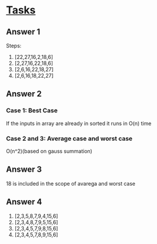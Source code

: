 # [Tasks](https://app.patika.dev/moduller/veri-yapilari-ve-algoritmalar/insertion-sort-proje)

## Answer 1

Steps:
1. [22,27,16,2,18,6]
2. [2,27,16,22,18,6]
3. [2,6,16,22,18,27]
4. [2,6,16,18,22,27]

## Answer 2

### Case 1: Best Case
If the inputs in array are already in sorted it runs in O(n) time

### Case 2 and 3: Average case and worst case
O(n^2)(based on gauss summation)

## Answer 3
18 is included in the scope of avarega and worst case

## Answer 4
1. [2,3,5,8,7,9,4,15,6]
2. [2,3,4,8,7,9,5,15,6]
3. [2,3,4,5,7,9,8,15,6]
4. [2,3,4,5,7,8,9,15,6]


